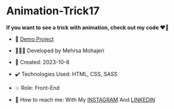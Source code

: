 # Animation-Trick17

**If you want to see a trick with animation, check out my code ♥️👀**


- 🔗 [Demo Project](https://mehrsa-mohajeri-developer.github.io/Animation-Trick17/)
  
- 👩🏻‍💻 Developed by Mehrsa Mohajeri

- 📆 Created: 2023-10-8

- ✔️ Technologies Used: HTML, CSS, SASS

- 💥 Role: Front-End

- 📲 How to reach me: With My [INSTAGRAM](https://www.instagram.com/mehrsa_mohajeri_developer) And [LINKEDIN](https://www.linkedin.com/in/mehrsa-mohajeri-developer)
